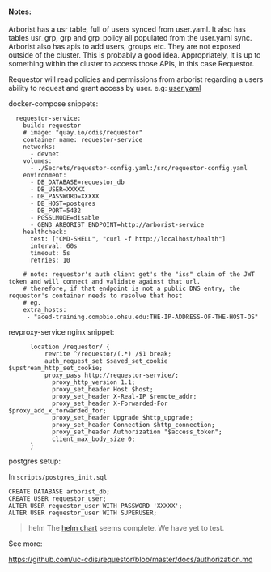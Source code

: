 #### Notes:


Arborist has a usr table, full of users synced from user.yaml.  It also has tables usr_grp, grp and grp_policy all populated from the user.yaml sync.    Arborist also has apis to add users, groups etc.   They are not exposed outside of the cluster.  This is probably a good idea.  Appropriately, it is up to something within the cluster to access those APIs, in this case Requestor.

Requestor will read policies and permissions from arborist regarding a users ability to request and grant access by user. e.g: [user.yaml](https://ohsuitg-my.sharepoint.com/:u:/r/personal/walsbr_ohsu_edu/Documents/[aced-staging-requestor-05-11-2023.yaml](https://ohsuitg-my.sharepoint.com/:u:/r/personal/walsbr_ohsu_edu/Documents/aced-staging-requestor-05-11-2023.yaml?csf=1&web=1&e=LhW55g)?csf=1&web=1&e=LhW55g)

docker-compose snippets:

```
  requestor-service:
    build: requestor
    # image: "quay.io/cdis/requestor"
    container_name: requestor-service
    networks:
      - devnet
    volumes:
      - ./Secrets/requestor-config.yaml:/src/requestor-config.yaml
    environment:
      - DB_DATABASE=requestor_db
      - DB_USER=XXXXX
      - DB_PASSWORD=XXXXX
      - DB_HOST=postgres
      - DB_PORT=5432
      - PGSSLMODE=disable
      - GEN3_ARBORIST_ENDPOINT=http://arborist-service
    healthcheck:
      test: ["CMD-SHELL", "curl -f http://localhost/health"]
      interval: 60s
      timeout: 5s
      retries: 10

    # note: requestor's auth client get's the "iss" claim of the JWT token and will connect and validate against that url.
    # therefore, if that endpoint is not a public DNS entry, the requestor's container needs to resolve that host
    # eg.
    extra_hosts:
     - "aced-training.compbio.ohsu.edu:THE-IP-ADDRESS-OF-THE-HOST-OS"

```

revproxy-service nginx snippet:
```
      location /requestor/ {
          rewrite ^/requestor/(.*) /$1 break;
          auth_request_set $saved_set_cookie $upstream_http_set_cookie;
          proxy_pass http://requestor-service/;
            proxy_http_version 1.1;
            proxy_set_header Host $host;
            proxy_set_header X-Real-IP $remote_addr;
            proxy_set_header X-Forwarded-For $proxy_add_x_forwarded_for;
            proxy_set_header Upgrade $http_upgrade;
            proxy_set_header Connection $http_connection;
            proxy_set_header Authorization "$access_token";
            client_max_body_size 0;
      }
```


postgres setup:

In `scripts/postgres_init.sql`

```
CREATE DATABASE arborist_db;
CREATE USER requestor_user;
ALTER USER requestor_user WITH PASSWORD 'XXXXX';
ALTER USER requestor_user WITH SUPERUSER;
```

> helm
The [helm chart](https://github.com/uc-cdis/gen3-helm/tree/master/helm/requestor) seems complete.  We have yet to test.


See more:

https://github.com/uc-cdis/requestor/blob/master/docs/authorization.md
